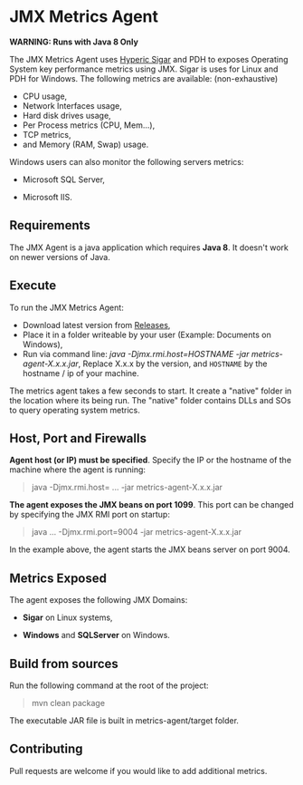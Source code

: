 # JMX Metrics Agent

**WARNING: Runs with Java 8 Only**

The JMX Metrics Agent uses [Hyperic Sigar](https://github.com/hyperic/sigar) and PDH to exposes Operating System key performance metrics using JMX. Sigar is uses for Linux and PDH for Windows. The following metrics are available: (non-exhaustive)

- CPU usage,
- Network Interfaces usage,
- Hard disk drives usage,
- Per Process metrics (CPU, Mem...),
- TCP metrics,
- and Memory (RAM, Swap) usage.

Windows users can also monitor the following servers metrics:

- Microsoft SQL Server,
* Microsoft IIS.

## Requirements

The JMX Agent is a java application which requires **Java 8**. It doesn't work on newer versions of Java.

## Execute

To run the JMX Metrics Agent:

- Download latest version from [Releases](https://github.com/OctoPerf/jmx-agent/releases),
- Place it in a folder writeable by your user (Example: Documents on Windows),
- Run via command line: *java -Djmx.rmi.host=HOSTNAME -jar metrics-agent-X.x.x.jar*, Replace X.x.x by the version, and `HOSTNAME` by the hostname / ip of your machine.

The metrics agent takes a few seconds to start. It create a "native" folder in the location where its being run. The "native" folder contains DLLs and SOs to query operating system metrics.

## Host, Port and Firewalls

**Agent host (or IP) must be specified**. Specify the IP or the hostname of the machine where the agent is running:

> java -Djmx.rmi.host=<host or ip> ... -jar metrics-agent-X.x.x.jar

**The agent exposes the JMX beans on port 1099**. This port can be changed by specifying the JMX RMI port on startup:

> java ... -Djmx.rmi.port=9004 -jar metrics-agent-X.x.x.jar

In the example above, the agent starts the JMX beans server on port 9004.

## Metrics Exposed

The agent exposes the following JMX Domains:

- **Sigar** on Linux systems,
* **Windows** and **SQLServer** on Windows.

## Build from sources

Run the following command at the root of the project:

> mvn clean package

The executable JAR file is built in metrics-agent/target folder.

## Contributing

Pull requests are welcome if you would like to add additional metrics.
